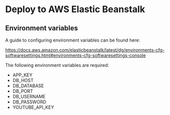 # Deploy to AWS Elastic Beanstalk

## Environment variables

A guide to configuring environment variables can be found here:

https://docs.aws.amazon.com/elasticbeanstalk/latest/dg/environments-cfg-softwaresettings.html#environments-cfg-softwaresettings-console

The following environment variables are required:

- APP_KEY
- DB_HOST
- DB_DATABASE
- DB_PORT
- DB_USERNAME
- DB_PASSWORD
- YOUTUBE_API_KEY
